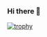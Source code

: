 ### Hi there 👋
[![trophy](https://github-profile-trophy.vercel.app/?username=chayatep01&row=2&column=3&margin-w=15&margin-h=15&theme=nord)](https://github.com/ryo-ma/github-profile-trophy)



<!--
**chayatep01/chayatep01** is a ✨ _special_ ✨ repository because its `README.md` (this file) appears on your GitHub profile.

Here are some ideas to get you started:

- 🔭 I’m currently working on ...
- 🌱 I’m currently learning ...
- 👯 I’m looking to collaborate on ...
- 🤔 I’m looking for help with ...
- 💬 Ask me about ...
- 📫 How to reach me: ...
- 😄 Pronouns: ...
- ⚡ Fun fact: ...
-->
